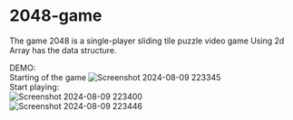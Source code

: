 # 2048-game
The game 2048 is a single-player sliding tile puzzle video game 
Using 2d Array has the data structure.


DEMO:<br>
Starting of the game
![Screenshot 2024-08-09 223345](https://github.com/user-attachments/assets/cfb80d3a-40f7-4d63-b7e6-0019ede17681)
<br>
Start playing:<br>
![Screenshot 2024-08-09 223400](https://github.com/user-attachments/assets/64e0f754-c623-4376-9b9c-c99f650a06a6)
<br>
![Screenshot 2024-08-09 223446](https://github.com/user-attachments/assets/6ec93335-f7ee-4b61-82ba-c74d8d4ebba5)
